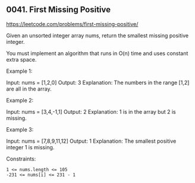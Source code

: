 ## 0041. First Missing Positive

https://leetcode.com/problems/first-missing-positive/

Given an unsorted integer array nums, return the smallest missing positive integer.

You must implement an algorithm that runs in O(n) time and uses constant extra space.


Example 1:

Input: nums = [1,2,0]
Output: 3
Explanation: The numbers in the range [1,2] are all in the array.

Example 2:

Input: nums = [3,4,-1,1]
Output: 2
Explanation: 1 is in the array but 2 is missing.

Example 3:

Input: nums = [7,8,9,11,12]
Output: 1
Explanation: The smallest positive integer 1 is missing.


Constraints:

    1 <= nums.length <= 105
    -231 <= nums[i] <= 231 - 1